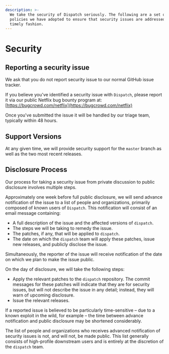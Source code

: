 ```yaml
---
description: >-
  We take the security of Dispatch seriously. The following are a set of
  policies we have adopted to ensure that security issues are addressed in a
  timely fashion.
---
```


# Security

## Reporting a security issue

We ask that you do not report security issue to our normal GitHub issue tracker.

If you believe you've identified a security issue with `Dispatch`, please report it via our public Netflix bug bounty program at: [https://bugcrowd.com/netflix](https://bugcrowd.com/netflix)

Once you've submitted the issue it will be handled by our triage team, typically within 48 hours.

## Support Versions

At any given time, we will provide security support for the `master` branch as well as the two most recent releases.

## Disclosure Process

Our process for taking a security issue from private discussion to public disclosure involves multiple steps.

Approximately one week before full public disclosure, we will send advance notification of the issue to a list of people and organizations, primarily composed of known users of `Dispatch`. This notification will consist of an email message containing:

* A full description of the issue and the affected versions of `dispatch`.
* The steps we will be taking to remedy the issue.
* The patches, if any, that will be applied to `dispatch`.
* The date on which the `dispatch` team will apply these patches, issue new releases, and publicly disclose the issue.

Simultaneously, the reporter of the issue will receive notification of the date on which we plan to make the issue public.

On the day of disclosure, we will take the following steps:

* Apply the relevant patches to the `dispatch` repository. The commit messages for these patches will indicate that they are for security issues, but will not describe the issue in any detail; instead, they will warn of upcoming disclosure.
* Issue the relevant releases.

If a reported issue is believed to be particularly time-sensitive – due to a known exploit in the wild, for example – the time between advance notification and public disclosure may be shortened considerably.

The list of people and organizations who receives advanced notification of security issues is not, and will not, be made public. This list generally consists of high-profile downstream users and is entirely at the discretion of the `dispatch` team.

